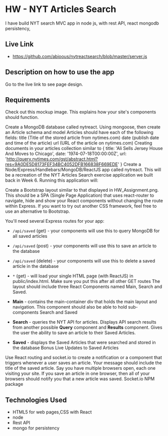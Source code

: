 # HW - NYT Articles Search

I have build NYT search MVC app in node js, 
with rest API,
react
mongodb persistency,


## Live Link

 - https://github.com/abioous/nytreactsearch/blob/master/server.js

## Description on how to use the app

Go to the live link to see page design.

## Requirements
Check out this mockup image. This explains how your site's components should function.

Create a MongoDB database called nytreact.
Using mongoose, then create an Article schema and model
Articles should have each of the following fields:
title (Title of the stored article from nytimes.com)
date (publish date and time of the article)
url (URL of the article on nytimes.com)
Creating documents in your articles collection similar to
 {
   title: 'Ali Sells Jersey House And Moves to Chicago',
   date: '1974-07-18T00:00:00Z',
   url: 'http://query.nytimes.com/gst/abstract.html?res=9A0DE5D8173FEF34BC4052DFB166838F669EDE'
 }
Create a Node/Express/Handlebars/MongoDB/ReactJS app called nytreact. This will be a recreation of the NYT Articles Search exercise application we built back in Week 6. Running this application will:

Create a Bootstrap layout similar to that displayed in HW_Assignment.png. This should be a SPA (Single Page Application) that uses  react-router to navigate, hide and show your React components without changing the route within Express.
If you want to try out another CSS framework, feel free to use an alternative to Bootstrap.

You'll need several Express routes for your app:
 * `/api/saved` (get) - your components will use this to query MongoDB for all saved articles

 * `/api/saved` (post) - your components will use this to save an article to the database

 * `/api/saved` (delete) - your components will use this to delete a saved article in the database

 * `*` (get) - will load your single HTML page (with ReactJS) in public/index.html. Make sure you put this after all other GET routes
The layout should include three React Components named Main, Search and Saved.
 * **Main** - contains the main-container div that holds the main layout and navigation. This component should also be able to hold sub-components Search and Saved

 * **Search** - queries the NYT API for articles. Displays API search results from another possible **Query** component and **Results** component. Gives the user the ability to save an article to their Saved Articles.

 * **Saved** - displays the Saved Articles that were searched and stored in the database
Bonus Live Updates to Saved Articles

Use React routing and socket.io to create a notification or a component that triggers whenever a user saves an article. Your message should include the title of the saved article.
Say you have multiple browsers open, each one visiting your site. If you save an article in one browser, then all of your browsers should notify you that a new article was saved.
Socket.io NPM package



## Technologies Used

- HTML5 for web pages,CSS with React
- node
- Rest API
- mongo for persistency